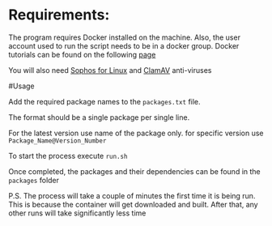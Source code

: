 # Requirements:

The program requires Docker installed on the machine. Also, the user account used to run the script needs to be in a docker group.
Docker tutorials can be found on the following [page](https://docs.docker.com/install/linux/docker-ce/ubuntu/)

You will also need [Sophos for Linux](https://www.sophos.com/en-us/products/free-tools/sophos-antivirus-for-linux.aspx) and [ClamAV](https://www.clamav.net/documents/installing-clamav) anti-viruses 

#Usage

Add the required package names to the `packages.txt` file. 

The format should be a single package per single line.

For the latest version use name of the package only. for specific version use `Package_Name@Version_Number`

To start the process execute `run.sh`

Once completed, the packages and their dependencies can be found in the `packages` folder



P.S. The process will take a couple of minutes the first time it is being run. This is because the container will get downloaded and built. After that, any other runs will take significantly less time 
